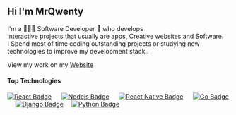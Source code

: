 ## Hi I'm MrQwenty 

I'm a 🧑🏻‍💻 Software Developer 🤖 who develops <br> 
interactive projects that usually are apps, Creative websites and Software. <br>
I Spend most of time coding outstanding projects or studying new technologies to improve my development stack..



View my work on my [Website](https://matteopelosi.net)


#### Top Technologies

<!-- TODO: Make technologies links takes you to repositories -->

[![React Badge](https://img.shields.io/badge/-ReactJS-61DBFB?style=for-the-badge&labelColor=black&logo=&logoColor=61DBFB)](#) &emsp; [![Nodejs Badge](https://img.shields.io/badge/-Nodejs-3C873A?style=for-the-badge&labelColor=black&logo=&logoColor=3C873A)](#) &emsp; [![React Native Badge](https://img.shields.io/badge/-React-Native-007acc?style=for-the-badge&labelColor=black&logo=&logoColor=007acc)](#) &emsp; [![Go Badge](https://img.shields.io/badge/-Go-61DBFB?style=for-the-badge&labelColor=black&logo=&logoColor=61DBFB)](#)&emsp; [![Django Badge](https://img.shields.io/badge/-Django-3C873A?style=for-the-badge&labelColor=black&logo=&logoColor=3C873A)](#)&emsp; [![Python Badge](https://img.shields.io/badge/-Python-007acc?style=for-the-badge&labelColor=black&logo=&logoColor=007acc)](#)




